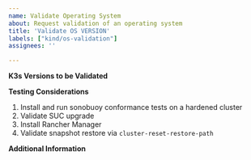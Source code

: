 ```yaml
---
name: Validate Operating System
about: Request validation of an operating system
title: 'Validate OS VERSION'
labels: ["kind/os-validation"]
assignees: ''

---
```


<!-- Thanks for helping us to improve K3s! We welcome all OS validation requests. Please fill out each area of the template so we can better help you. Comments like this will be hidden when you post but you can delete them if you wish. -->

**K3s Versions to be Validated**
<!-- A list of released k3s versions to validate the OS for. -->


**Testing Considerations**
<!-- Add/remove test cases that should be considered in addition/as opposed to to the below standard ones. -->
1. Install and run sonobuoy conformance tests on a hardened cluster
2. Validate SUC upgrade
3. Install Rancher Manager
4. Validate snapshot restore via `cluster-reset-restore-path`


**Additional Information**
<!-- Add any other information or context about the OS here. Ex. "Please validate with Selinux [...]" -->

